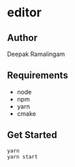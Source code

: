 # editor

## Author
Deepak Ramalingam

## Requirements

- node
- npm
- yarn
- cmake

## Get Started

```
yarn
yarn start
```
